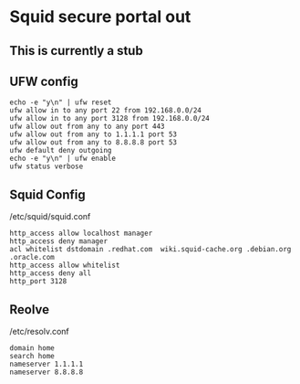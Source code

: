 # Squid secure portal out

## This is currently a stub  
  
## UFW config
```
echo -e "y\n" | ufw reset
ufw allow in to any port 22 from 192.168.0.0/24
ufw allow in to any port 3128 from 192.168.0.0/24
ufw allow out from any to any port 443
ufw allow out from any to 1.1.1.1 port 53
ufw allow out from any to 8.8.8.8 port 53
ufw default deny outgoing
echo -e "y\n" | ufw enable
ufw status verbose
```  

## Squid Config
/etc/squid/squid.conf  
```
http_access allow localhost manager
http_access deny manager
acl whitelist dstdomain .redhat.com  wiki.squid-cache.org .debian.org .oracle.com
http_access allow whitelist
http_access deny all
http_port 3128
```  

## Reolve
/etc/resolv.conf  
```
domain home
search home
nameserver 1.1.1.1
nameserver 8.8.8.8
```  
